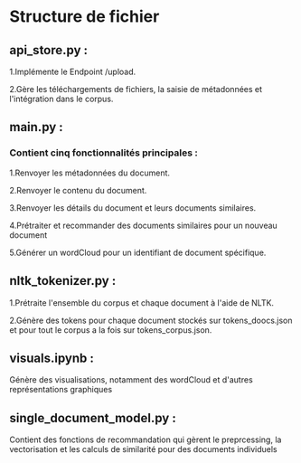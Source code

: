# Structure de fichier

## api_store.py :
1.Implémente le Endpoint /upload.

2.Gère les téléchargements de fichiers, la saisie de métadonnées et l'intégration dans le corpus.

## main.py :
### Contient cinq fonctionnalités principales :
1.Renvoyer les métadonnées du document.

2.Renvoyer le contenu du document.

3.Renvoyer les détails du document et leurs documents similaires.

4.Prétraiter et recommander des documents similaires pour un nouveau document

5.Générer un wordCloud pour un identifiant de document spécifique.

## nltk_tokenizer.py :
1.Prétraite l'ensemble du corpus et chaque document à l'aide de NLTK.

2.Génère des tokens pour chaque document stockés sur tokens_doocs.json et pour tout le corpus a la fois sur tokens_corpus.json.

## visuals.ipynb :
Génère des visualisations, notamment des wordCloud et d'autres représentations graphiques

## single_document_model.py :
Contient des fonctions de recommandation qui gèrent le preprcessing, la vectorisation et les calculs de similarité pour des documents individuels
